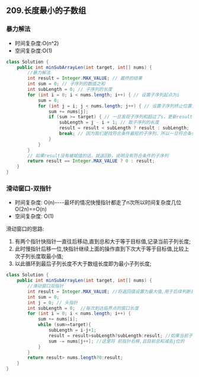 ## 209.长度最小的子数组

### 暴力解法

- 时间复杂度:O(n^2)
- 空间复杂度:O(1)

```java
class Solution {
    public int minSubArrayLen(int target, int[] nums) {
        //暴力解法
        int result = Integer.MAX_VALUE; // 最终的结果
        int sum = 0; // 子序列的数值之和
        int subLength = 0; // 子序列的长度
        for (int i = 0; i < nums.length; i++) { // 设置子序列起点为i
            sum = 0;
            for (int j = i; j < nums.length; j++) { // 设置子序列终止位置为j
                sum += nums[j];
                if (sum >= target) { // 一旦发现子序列和超过了s，更新result
                    subLength = j - i + 1; // 取子序列的长度
                    result = result < subLength ? result : subLength;
                    break; // 因为我们是找符合条件最短的子序列，所以一旦符合条件就break
                }
            }
        }
        // 如果result没有被赋值的话，就返回0，说明没有符合条件的子序列
        return result == Integer.MAX_VALUE ? 0 : result;
    }
}
```

### 滑动窗口-双指针

- 时间复杂度: O(n)----最坏的情况快慢指针都走了n次所以时间复杂度几位O(2n)==O(n)
- 空间复杂度: O(1)

滑动窗口的思路:
1. 有两个指针快指针一直往后移动,直到总和大于等于目标值,记录当前子列长度;
2. 此时慢指针后移一位,快指针继续上面的操作直到下次大于等于目标值,比较上次子列长度取最小值;
3. 以此循环到最后子列长度不大于数组长度即为最小子列长度;

```java
class Solution {
    public int minSubArrayLen(int target, int[] nums) {
        //滑动窗口双指针
        int result = Integer.MAX_VALUE; //将返回值设置为最大值,用于后续判断是否存在子数组
        int sum = 0;
        int j = 0; // 头指针
        int subLength = 0;  //每次到达临界点的窗口长度
        for (int i = 0; i < nums.length; i++) {
            sum += nums[i];
            while (sum>=target){
                subLength = i-j+1;
                result = result>subLength?subLength:result; //如果当前子列长度小于前期的子列,就替换
                sum -= nums[j++]; //这里将 前指针右移,且目前总和减去j位的
            }
        }
        return result> nums.length?0:result;
    }
}
```